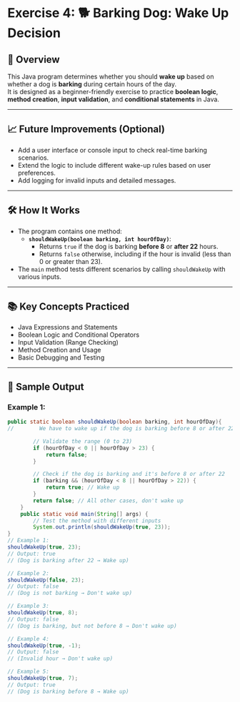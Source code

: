 # Exercise 4: 🐕 Barking Dog: Wake Up Decision

## 📝 Overview

This Java program determines whether you should **wake up** based on whether a dog is **barking** during certain hours of the day.  
It is designed as a beginner-friendly exercise to practice **boolean logic**, **method creation**, **input validation**, and **conditional statements** in Java.

---

## 📈 Future Improvements (Optional)
- Add a user interface or console input to check real-time barking scenarios.
- Extend the logic to include different wake-up rules based on user preferences.
- Add logging for invalid inputs and detailed messages.

---

## 🛠️ How It Works

- The program contains one method:
    - **`shouldWakeUp(boolean barking, int hourOfDay)`**:
        - Returns `true` if the dog is barking **before 8** or **after 22** hours.
        - Returns `false` otherwise, including if the hour is invalid (less than 0 or greater than 23).
- The `main` method tests different scenarios by calling `shouldWakeUp` with various inputs.

---

## 📚 Key Concepts Practiced
- Java Expressions and Statements 
- Boolean Logic and Conditional Operators 
- Input Validation (Range Checking)
- Method Creation and Usage 
- Basic Debugging and Testing

---

## 🚀 Sample Output

### Example 1:
```java
public static boolean shouldWakeUp(boolean barking, int hourOfDay){
//        We have to wake up if the dog is barking before 8 or after 22 hours so in that case return true.

        // Validate the range (0 to 23)
        if (hourOfDay < 0 || hourOfDay > 23) {
            return false;
        }

        // Check if the dog is barking and it's before 8 or after 22
        if (barking && (hourOfDay < 8 || hourOfDay > 22)) {
            return true; // Wake up
        }
        return false; // All other cases, don't wake up
    }
    public static void main(String[] args) {
        // Test the method with different inputs
        System.out.println(shouldWakeUp(true, 23));
}
// Example 1: 
shouldWakeUp(true, 23);
// Output: true
// (Dog is barking after 22 → Wake up)

// Example 2: 
shouldWakeUp(false, 23);
// Output: false
// (Dog is not barking → Don't wake up)

// Example 3: 
shouldWakeUp(true, 8);
// Output: false
// (Dog is barking, but not before 8 → Don't wake up)

// Example 4: 
shouldWakeUp(true, -1);
// Output: false
// (Invalid hour → Don't wake up)

// Example 5: 
shouldWakeUp(true, 7);
// Output: true
// (Dog is barking before 8 → Wake up)
